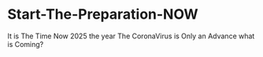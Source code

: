 # Start-The-Preparation-NOW
It is The Time Now 2025 the year The CoronaVirus is Only an Advance what is Coming?

